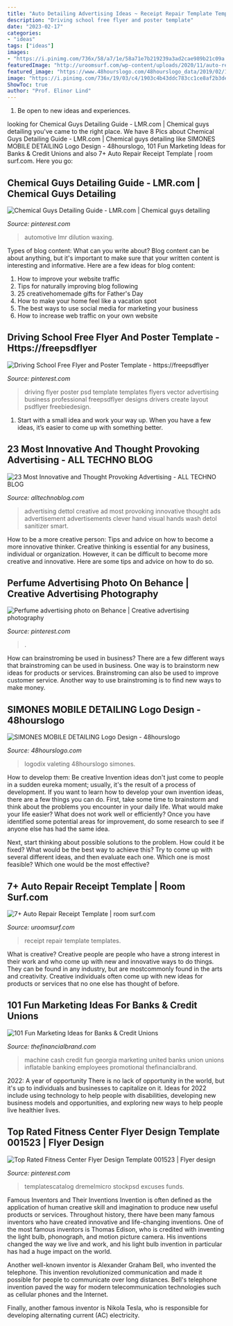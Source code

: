 ```yaml
---
title: "Auto Detailing Advertising Ideas ~ Receipt Repair Template Templates"
description: "Driving school free flyer and poster template"
date: "2023-02-17"
categories:
- "ideas"
tags: ["ideas"]
images:
- "https://i.pinimg.com/736x/58/a7/1e/58a71e7b219239a3ad2cae989b21c09a.jpg"
featuredImage: "http://uroomsurf.com/wp-content/uploads/2020/11/auto-repair-receipt-template-free-templates.jpg"
featured_image: "https://www.48hourslogo.com/48hourslogo_data/2019/02/11/2019021122194262480.png"
image: "https://i.pinimg.com/736x/19/03/c4/1903c4b43ddc783cc1ce8af2b3de4db6.jpg"
ShowToc: true
author: "Prof. Elinor Lind"
---
```



1. Be open to new ideas and experiences.

	

		
looking for Chemical Guys Detailing Guide - LMR.com | Chemical guys detailing you've came to the right place. We have 8 Pics about Chemical Guys Detailing Guide - LMR.com | Chemical guys detailing like SIMONES MOBILE DETAILING Logo Design - 48hourslogo, 101 Fun Marketing Ideas for Banks &amp; Credit Unions and also 7+ Auto Repair Receipt Template | room surf.com. Here you go:
		
    
## Chemical Guys Detailing Guide - LMR.com | Chemical Guys Detailing

<img loading=lazy src="https://i.pinimg.com/736x/cb/1e/f6/cb1ef6de0bcd1a3dc18f12f7cea74bd8.jpg" onerror="this.onerror=null;this.src='https://tse3.mm.bing.net/th?id=OIP.80SjW_lRzLaoTvlRmEB3bQHaFS&amp;pid=15.1';" alt="Chemical Guys Detailing Guide - LMR.com | Chemical guys detailing">

_Source: pinterest.com_

>automotive lmr dilution waxing. 

	

Types of blog content: What can you write about?
Blog content can be about anything, but it's important to make sure that your written content is interesting and informative. Here are a few ideas for blog content:
1. How to improve your website traffic 
2. Tips for naturally improving blog following 
3. 25 creativehomemade gifts for Father's Day 
4. How to make your home feel like a vacation spot 
5. The best ways to use social media for marketing your business 
6. How to increase web traffic on your own website 

    
## Driving School Free Flyer And Poster Template - Https://freepsdflyer

<img loading=lazy src="https://i.pinimg.com/736x/19/03/c4/1903c4b43ddc783cc1ce8af2b3de4db6.jpg" onerror="this.onerror=null;this.src='https://tse1.mm.bing.net/th?id=OIP.5UgnOUC_zGEoeygJmyc0bAHaKl&amp;pid=15.1';" alt="Driving School Free Flyer and Poster Template - https://freepsdflyer">

_Source: pinterest.com_

>driving flyer poster psd template templates flyers vector advertising business professional freepsdflyer designs drivers create layout psdflyer freebiedesign. 

	

1. Start with a small idea and work your way up. When you have a few ideas, it’s easier to come up with something better.

    
## 23 Most Innovative And Thought Provoking Advertising - ALL TECHNO BLOG

<img loading=lazy src="http://alltechnoblog.com/wp-content/uploads/2010/10/Dettol.jpg" onerror="this.onerror=null;this.src='https://tse1.mm.bing.net/th?id=OIP.TURVJQaKatBFGr7UTsR08QHaKt&amp;pid=15.1';" alt="23 Most Innovative and Thought Provoking Advertising - ALL TECHNO BLOG">

_Source: alltechnoblog.com_

>advertising dettol creative ad most provoking innovative thought ads advertisement advertisements clever hand visual hands wash detol sanitizer smart. 

	

How to be a more creative person: Tips and advice on how to become a more innovative thinker.
Creative thinking is essential for any business, individual or organization. However, it can be difficult to become more creative and innovative. Here are some tips and advice on how to do so.

    
## Perfume Advertising Photo On Behance | Creative Advertising Photography

<img loading=lazy src="https://i.pinimg.com/736x/a2/47/5a/a2475ab173d724979c53ae4ea5ee659b.jpg" onerror="this.onerror=null;this.src='https://tse1.mm.bing.net/th?id=OIP.SR6-cXtmYWZFuGsCehfLkQHaLE&amp;pid=15.1';" alt="Perfume advertising photo on Behance | Creative advertising photography">

_Source: pinterest.com_

>. 

	

How can brainstroming be used in business?
There are a few different ways that brainstroming can be used in business. One way is to brainstorm new ideas for products or services. Brainstroming can also be used to improve customer service. Another way to use brainstroming is to find new ways to make money.

    
## SIMONES MOBILE DETAILING Logo Design - 48hourslogo

<img loading=lazy src="https://www.48hourslogo.com/48hourslogo_data/2019/02/11/2019021122194262480.png" onerror="this.onerror=null;this.src='https://tse2.mm.bing.net/th?id=OIP.s88xhUN0uhnegH6woCaiIQAAAA&amp;pid=15.1';" alt="SIMONES MOBILE DETAILING Logo Design - 48hourslogo">

_Source: 48hourslogo.com_

>logodix valeting 48hourslogo simones. 

	

How to develop them: Be creative
Invention ideas don't just come to people in a sudden eureka moment; usually, it's the result of a process of development. If you want to learn how to develop your own invention ideas, there are a few things you can do. 
First, take some time to brainstorm and think about the problems you encounter in your daily life. What would make your life easier? What does not work well or efficiently? Once you have identified some potential areas for improvement, do some research to see if anyone else has had the same idea. 

Next, start thinking about possible solutions to the problem. How could it be fixed? What would be the best way to achieve this? Try to come up with several different ideas, and then evaluate each one. Which one is most feasible? Which one would be the most effective?

    
## 7+ Auto Repair Receipt Template | Room Surf.com

<img loading=lazy src="http://uroomsurf.com/wp-content/uploads/2020/11/auto-repair-receipt-template-free-templates.jpg" onerror="this.onerror=null;this.src='https://tse1.mm.bing.net/th?id=OIP.eqxP7id6RUMCJzkrie88nwAAAA&amp;pid=15.1';" alt="7+ Auto Repair Receipt Template | room surf.com">

_Source: uroomsurf.com_

>receipt repair template templates. 

	

What is creative?
Creative people are people who have a strong interest in their work and who come up with new and innovative ways to do things. They can be found in any industry, but are mostcommonly found in the arts and creativity. Creative individuals often come up with new ideas for products or services that no one else has thought of before.

    
## 101 Fun Marketing Ideas For Banks &amp; Credit Unions

<img loading=lazy src="http://thefinancialbrand.com/wp-content/uploads/2012/07/georgia_united_credit_union_cash_machine-530x706.jpg" onerror="this.onerror=null;this.src='https://tse1.mm.bing.net/th?id=OIP.YqdvApTrEIT7gM3JYoIIugHaJ3&amp;pid=15.1';" alt="101 Fun Marketing Ideas for Banks &amp; Credit Unions">

_Source: thefinancialbrand.com_

>machine cash credit fun georgia marketing united banks union unions inflatable banking employees promotional thefinancialbrand. 

	

2022: A year of opportunity
There is no lack of opportunity in the world, but it's up to individuals and businesses to capitalize on it. Ideas for 2022 include using technology to help people with disabilities, developing new business models and opportunities, and exploring new ways to help people live healthier lives.

    
## Top Rated Fitness Center Flyer Design Template 001523 | Flyer Design

<img loading=lazy src="https://i.pinimg.com/736x/58/a7/1e/58a71e7b219239a3ad2cae989b21c09a.jpg" onerror="this.onerror=null;this.src='https://tse3.mm.bing.net/th?id=OIP.dO8mUpgVXe-WrojI7JMv3AHaIi&amp;pid=15.1';" alt="Top Rated Fitness Center Flyer Design Template 001523 | Flyer design">

_Source: pinterest.com_

>templatescatalog dremelmicro stockpsd excuses funds. 

	

Famous Inventors and Their Inventions
Invention is often defined as the application of human creative skill and imagination to produce new useful products or services. Throughout history, there have been many famous inventors who have created innovative and life-changing inventions.
One of the most famous inventors is Thomas Edison, who is credited with inventing the light bulb, phonograph, and motion picture camera. His inventions changed the way we live and work, and his light bulb invention in particular has had a huge impact on the world.

Another well-known inventor is Alexander Graham Bell, who invented the telephone. This invention revolutionized communication and made it possible for people to communicate over long distances. Bell's telephone invention paved the way for modern telecommunication technologies such as cellular phones and the Internet.

Finally, another famous inventor is Nikola Tesla, who is responsible for developing alternating current (AC) electricity.

